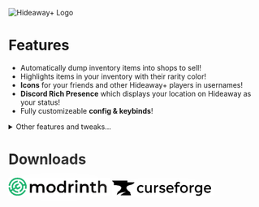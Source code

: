 ![Hideaway+ Logo](https://i.imgur.com/JiSO1qN.png)

# Features
- Automatically dump inventory items into shops to sell!
- Highlights items in your inventory with their rarity color!
- **Icons** for your friends and other Hideaway+ players in usernames!
- **Discord Rich Presence** which displays your location on Hideaway as your status!
- Fully customizeable **config & keybinds**!

<details>
<summary>Other features and tweaks...</summary>
- Jukebox feature to play Hideaway original tracks <br>
- Shows the XP percentage above your hotbar <br>
- Shows your skin in your wardrobe instead of a Steve variant <br>
- Adds keybinds for friends list, luggage, wardrobe, profile, mail, palm plate, & journal <br>
- Adds a setting to disable cosmetics <br>
- Adds a setting to disable ambient sounds & activity songs <br>
- Hides your backpack when in first person -- no more seeing it out of the corner of your eye! <br>
- Hides capes on players who are wearing a backpack. <br>
</details>

# Downloads
<a href="https://modrinth.com/mods/hideaway"><img src="assets/modrinth_logo.png" alt="Modrinth Logo" style="width:200px;filter:drop-shadow(0 0 1.7rem white);"/></a>
<a href="https://www.curseforge.com/minecraft/mc-mods/hideaway"><img src="assets/curseforge_logo.png" alt="Curseforge Logo" style="width:200px;filter:drop-shadow(0 0 1.7rem white);"/></a>